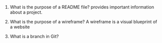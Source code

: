 1. What is the purpose of a README file?
provides important information about a project.

2. What is the purpose of a wireframe?
A wireframe is a visual blueprint of a website 

3. What is a branch in Git?

